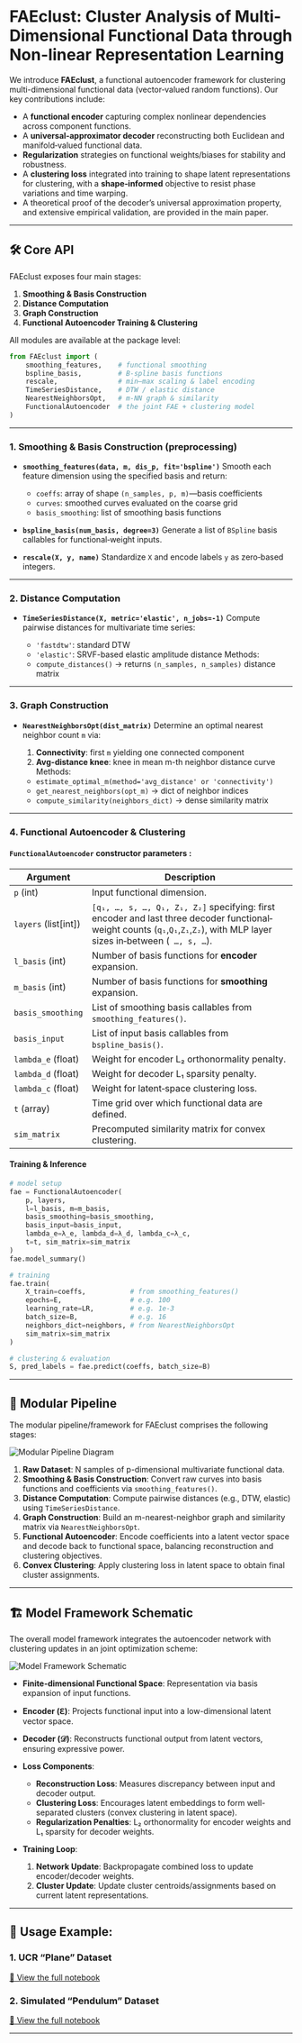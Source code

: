 
# FAEclust: Cluster Analysis of Multi-Dimensional Functional Data through Non-linear Representation Learning

We introduce **FAEclust**, a functional autoencoder framework for clustering multi-dimensional functional data (vector‐valued random functions). Our key contributions include:

* A **functional encoder** capturing complex nonlinear dependencies across component functions.
* A **universal‐approximator decoder** reconstructing both Euclidean and manifold‐valued functional data.
* **Regularization** strategies on functional weights/biases for stability and robustness.
* A **clustering loss** integrated into training to shape latent representations for clustering, with a **shape‐informed** objective to resist phase variations and time warping.
* A theoretical proof of the decoder’s universal approximation property, and extensive empirical validation, are provided in the main paper.

---

<!--
## 📦 Installation

1. Clone the repository:

   ```bash
   git clone https://github.com/_/FAEclust.git
   cd FAEclust
   ```
2. Create a Python environment and install dependencies:

   ```bash
   python3 -m venv FAE
   source FAE/bin/activate
   pip install -r requirements.txt
   ```

---
-->

## 🛠️ Core API

FAEclust exposes four main stages:

1. **Smoothing & Basis Construction**
2. **Distance Computation**
3. **Graph Construction**
4. **Functional Autoencoder Training & Clustering**

All modules are available at the package level:

```python
from FAEclust import (
    smoothing_features,    # functional smoothing
    bspline_basis,         # B-spline basis functions
    rescale,               # min–max scaling & label encoding
    TimeSeriesDistance,    # DTW / elastic distance
    NearestNeighborsOpt,   # m-NN graph & similarity
    FunctionalAutoencoder  # the joint FAE + clustering model
)
```

---

### 1. Smoothing & Basis Construction (preprocessing)

* **`smoothing_features(data, m, dis_p, fit='bspline')`**
  Smooth each feature dimension using the specified basis and return:

  * `coeffs`: array of shape `(n_samples, p, m)`—basis coefficients
  * `curves`: smoothed curves evaluated on the coarse grid
  * `basis_smoothing`: list of smoothing basis functions


* **`bspline_basis(num_basis, degree=3)`**
  Generate a list of `BSpline` basis callables for functional‐weight inputs.


* **`rescale(X, y, name)`**
  Standardize `X` and encode labels `y` as zero‐based integers.

---

### 2. Distance Computation

* **`TimeSeriesDistance(X, metric='elastic', n_jobs=-1)`**
  Compute pairwise distances for multivariate time series:

  * `'fastdtw'`: standard DTW
  * `'elastic'`: SRVF-based elastic amplitude distance
    Methods:
  * `compute_distances()` → returns `(n_samples, n_samples)` distance matrix


---

### 3. Graph Construction

* **`NearestNeighborsOpt(dist_matrix)`**
  Determine an optimal nearest neighbor count `m` via:

  1. **Connectivity**: first `m` yielding one connected component
  2. **Avg-distance knee**: knee in mean m-th neighbor distance curve
     Methods:

  * `estimate_optimal_m(method='avg_distance' or 'connectivity')`
  * `get_nearest_neighbors(opt_m)` → dict of neighbor indices
  * `compute_similarity(neighbors_dict)` → dense similarity matrix


---

### 4. Functional Autoencoder & Clustering

#### `FunctionalAutoencoder` constructor parameters :

| Argument              | Description                                                                                                                    |
| --------------------- | ------------------------------------------------------------------------------------------------------------------------------ |
| `p` (int)             | Input functional dimension.                                                                 |
| `layers` (list\[int]) | `[q₁, …, s, …, Q₁, Z₁, Z₂]` specifying: first encoder and last three decoder functional‐weight counts (`q₁`,`Q₁`,`Z₁`,`Z₂`), with MLP  layer sizes in‐between (` …, s, …`). |
| `l_basis` (int)             | Number of basis functions for **encoder** expansion.                                                                           |
| `m_basis` (int)             | Number of basis functions for **smoothing** expansion.                                                                         |
| `basis_smoothing`     | List of smoothing basis callables from `smoothing_features()`.                                                                 |
| `basis_input`         | List of input basis callables from `bspline_basis()`.                                                                          |
| `lambda_e` (float)    | Weight for encoder L₂ orthonormality penalty.                                                                                  |
| `lambda_d` (float)    | Weight for decoder L₁ sparsity penalty.                                                                                        |
| `lambda_c` (float)    | Weight for latent‐space clustering loss.                                                                                       |
| `t` (array)           | Time grid over which functional data are defined.                                                                              |
| `sim_matrix`          | Precomputed similarity matrix for convex clustering.                                                                           |

#### Training & Inference

```python
# model setup
fae = FunctionalAutoencoder(
    p, layers,
    l=l_basis, m=m_basis,
    basis_smoothing=basis_smoothing,
    basis_input=basis_input,
    lambda_e=λ_e, lambda_d=λ_d, lambda_c=λ_c,
    t=t, sim_matrix=sim_matrix
)
fae.model_summary()

# training
fae.train(
    X_train=coeffs,           # from smoothing_features()
    epochs=E,                 # e.g. 100
    learning_rate=LR,         # e.g. 1e-3
    batch_size=B,             # e.g. 16
    neighbors_dict=neighbors, # from NearestNeighborsOpt
    sim_matrix=sim_matrix
)

# clustering & evaluation
S, pred_labels = fae.predict(coeffs, batch_size=B)
```

---

## 🧩 Modular Pipeline

The modular pipeline/framework for FAEclust comprises the following stages:

![Modular Pipeline Diagram](modular_pipeline.png)

1. **Raw Dataset**: N samples of p-dimensional multivariate functional data.
2. **Smoothing & Basis Construction**: Convert raw curves into basis functions and coefficients via `smoothing_features()`.
3. **Distance Computation**: Compute pairwise distances (e.g., DTW, elastic) using `TimeSeriesDistance`.
4. **Graph Construction**: Build an m-nearest-neighbor graph and similarity matrix via `NearestNeighborsOpt`.
5. **Functional Autoencoder**: Encode coefficients into a latent vector space and decode back to functional space, balancing reconstruction and clustering objectives.
6. **Convex Clustering**: Apply clustering loss in latent space to obtain final cluster assignments.

---

## 🏗️ Model Framework Schematic

The overall model framework integrates the autoencoder network with clustering updates in an joint optimization scheme:

![Model Framework Schematic](framework.png)

* **Finite-dimensional Functional Space**: Representation via basis expansion of input functions.
* **Encoder (ℇ)**: Projects functional input into a low-dimensional latent vector space.
* **Decoder (𝒟)**: Reconstructs functional output from latent vectors, ensuring expressive power.
* **Loss Components**:

  * **Reconstruction Loss**: Measures discrepancy between input and decoder output.
  * **Clustering Loss**: Encourages latent embeddings to form well-separated clusters (convex clustering in latent space).
  * **Regularization Penalties**: L₂ orthonormality for encoder weights and L₁ sparsity for decoder weights.
* **Training Loop**:

  1. **Network Update**: Backpropagate combined loss to update encoder/decoder weights.
  2. **Cluster Update**: Update cluster centroids/assignments based on current latent representations.

---

## 🚀 Usage Example: 

### 1. UCR “Plane” Dataset

[🔗 View the full notebook](test.ipynb)

### 2. Simulated “Pendulum” Dataset

[🔗 View the full notebook](simulation.ipynb)

---
